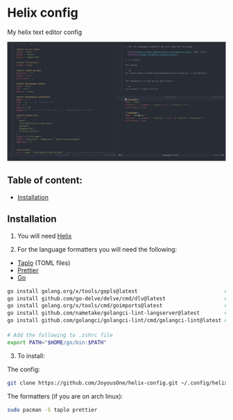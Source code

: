 # Helix config

My helix text editor config

![demo](./pictures/demo.png)

## Table of content:

- [Installation](#installation)

## Installation

1. You will need [Helix](https://docs.helix-editor.com/install.html)

2. For the language formatters you will need the following:

- [Taplo](https://taplo.tamasfe.dev/cli/introduction.html) (TOML files)
- [Prettier](https://prettier.io/docs/install)
- [Go](https://helix-editor.vercel.app/reference/language-servers#go)
```sh
go install golang.org/x/tools/gopls@latest                            # LSP
go install github.com/go-delve/delve/cmd/dlv@latest                   # Debugger
go install golang.org/x/tools/cmd/goimports@latest                    # Formatter
go install github.com/nametake/golangci-lint-langserver@latest        # Linter
go install github.com/golangci/golangci-lint/cmd/golangci-lint@latest # Linter cli

# Add the following to .zshrc file
export PATH="$HOME/go/bin:$PATH"
```
3. To install:

The config:

```sh
git clone https://github.com/JoyousOne/helix-config.git ~/.config/helix
```

The formatters (if you are on arch linux):

```sh
sudo pacman -S taplo prettier
```
